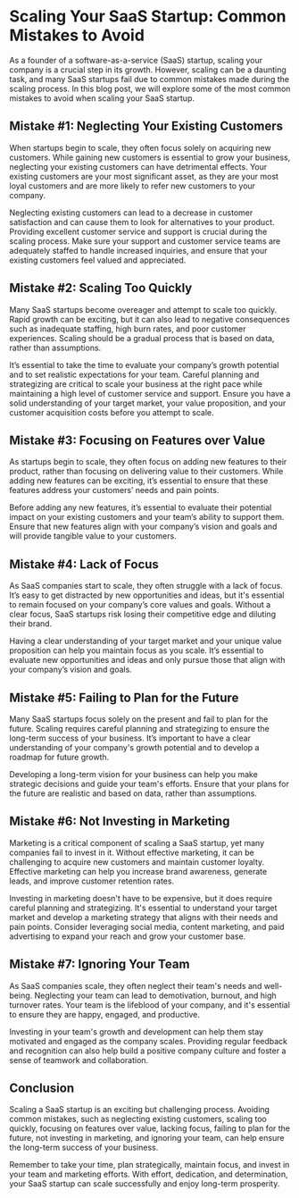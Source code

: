 # Scaling Your SaaS Startup: Common Mistakes to Avoid

As a founder of a software-as-a-service (SaaS) startup, scaling your company is a crucial step in its growth. However, scaling can be a daunting task, and many SaaS startups fail due to common mistakes made during the scaling process. In this blog post, we will explore some of the most common mistakes to avoid when scaling your SaaS startup.

## Mistake #1: Neglecting Your Existing Customers

When startups begin to scale, they often focus solely on acquiring new customers. While gaining new customers is essential to grow your business, neglecting your existing customers can have detrimental effects. Your existing customers are your most significant asset, as they are your most loyal customers and are more likely to refer new customers to your company.

Neglecting existing customers can lead to a decrease in customer satisfaction and can cause them to look for alternatives to your product. Providing excellent customer service and support is crucial during the scaling process. Make sure your support and customer service teams are adequately staffed to handle increased inquiries, and ensure that your existing customers feel valued and appreciated.

## Mistake #2: Scaling Too Quickly

Many SaaS startups become overeager and attempt to scale too quickly. Rapid growth can be exciting, but it can also lead to negative consequences such as inadequate staffing, high burn rates, and poor customer experiences. Scaling should be a gradual process that is based on data, rather than assumptions.

It’s essential to take the time to evaluate your company’s growth potential and to set realistic expectations for your team. Careful planning and strategizing are critical to scale your business at the right pace while maintaining a high level of customer service and support. Ensure you have a solid understanding of your target market, your value proposition, and your customer acquisition costs before you attempt to scale.

## Mistake #3: Focusing on Features over Value

As startups begin to scale, they often focus on adding new features to their product, rather than focusing on delivering value to their customers. While adding new features can be exciting, it’s essential to ensure that these features address your customers’ needs and pain points.

Before adding any new features, it’s essential to evaluate their potential impact on your existing customers and your team’s ability to support them. Ensure that new features align with your company’s vision and goals and will provide tangible value to your customers.

## Mistake #4: Lack of Focus

As SaaS companies start to scale, they often struggle with a lack of focus. It’s easy to get distracted by new opportunities and ideas, but it's essential to remain focused on your company’s core values and goals. Without a clear focus, SaaS startups risk losing their competitive edge and diluting their brand.

Having a clear understanding of your target market and your unique value proposition can help you maintain focus as you scale. It’s essential to evaluate new opportunities and ideas and only pursue those that align with your company’s vision and goals.

## Mistake #5: Failing to Plan for the Future

Many SaaS startups focus solely on the present and fail to plan for the future. Scaling requires careful planning and strategizing to ensure the long-term success of your business. It’s important to have a clear understanding of your company's growth potential and to develop a roadmap for future growth.

Developing a long-term vision for your business can help you make strategic decisions and guide your team's efforts. Ensure that your plans for the future are realistic and based on data, rather than assumptions.

## Mistake #6: Not Investing in Marketing

Marketing is a critical component of scaling a SaaS startup, yet many companies fail to invest in it. Without effective marketing, it can be challenging to acquire new customers and maintain customer loyalty. Effective marketing can help you increase brand awareness, generate leads, and improve customer retention rates.

Investing in marketing doesn't have to be expensive, but it does require careful planning and strategizing. It's essential to understand your target market and develop a marketing strategy that aligns with their needs and pain points. Consider leveraging social media, content marketing, and paid advertising to expand your reach and grow your customer base.

## Mistake #7: Ignoring Your Team

As SaaS companies scale, they often neglect their team's needs and well-being. Neglecting your team can lead to demotivation, burnout, and high turnover rates. Your team is the lifeblood of your company, and it's essential to ensure they are happy, engaged, and productive.

Investing in your team's growth and development can help them stay motivated and engaged as the company scales. Providing regular feedback and recognition can also help build a positive company culture and foster a sense of teamwork and collaboration.

## Conclusion

Scaling a SaaS startup is an exciting but challenging process. Avoiding common mistakes, such as neglecting existing customers, scaling too quickly, focusing on features over value, lacking focus, failing to plan for the future, not investing in marketing, and ignoring your team, can help ensure the long-term success of your business.

Remember to take your time, plan strategically, maintain focus, and invest in your team and marketing efforts. With effort, dedication, and determination, your SaaS startup can scale successfully and enjoy long-term prosperity.